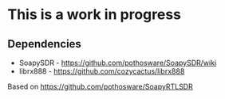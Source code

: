 # This is a work in progress

## Dependencies

* SoapySDR - https://github.com/pothosware/SoapySDR/wiki
* librx888 - https://github.com/cozycactus/librx888

Based on https://github.com/pothosware/SoapyRTLSDR
